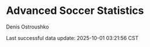 # Advanced Soccer Statistics
Denis Ostroushko

<!-- gfm -->

Last successful data update: 2025-10-01 03:21:56 CST
